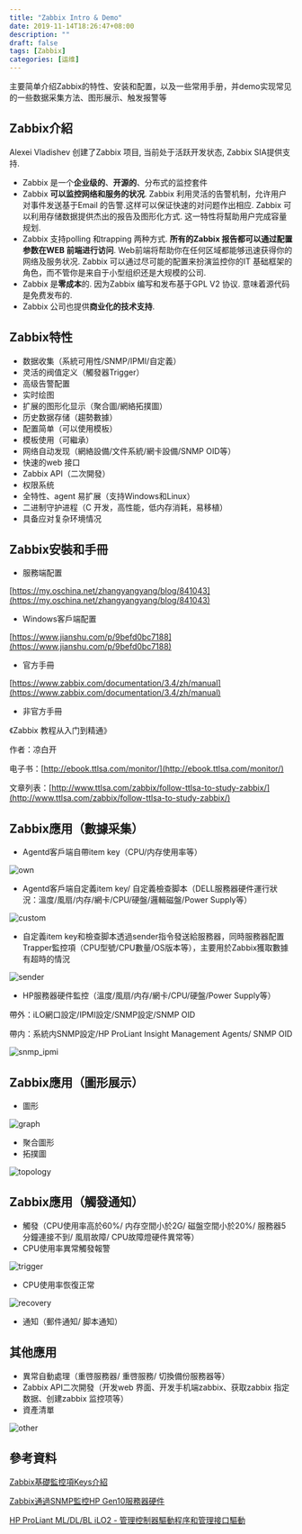 ```yaml
---
title: "Zabbix Intro & Demo"
date: 2019-11-14T18:26:47+08:00
description: ""
draft: false
tags: [Zabbix]
categories: [运维]
---
```

主要简单介绍Zabbix的特性、安装和配置，以及一些常用手册，并demo实现常见的一些数据采集方法、图形展示、触发报警等
<!--more-->
## Zabbix介紹

Alexei Vladishev 创建了Zabbix 项目, 当前处于活跃开发状态, Zabbix SIA提供支持.

- Zabbix 是一个**企业级的**、**开源的**、分布式的监控套件
- Zabbix **可以监控网络和服务的状况**. Zabbix 利用灵活的告警机制，允许用户对事件发送基于Email 的告警.这样可以保证快速的对问题作出相应. Zabbix 可以利用存储数据提供杰出的报告及图形化方式. 这一特性将幫助用户完成容量规划.
- Zabbix 支持polling 和trapping 两种方式. **所有的Zabbix 报告都可以通过配置参数在WEB 前端进行访问**. Web前端将帮助你在任何区域都能够迅速获得你的网络及服务状况. Zabbix 可以通过尽可能的配置来扮演监控你的IT 基础框架的角色，而不管你是来自于小型组织还是大规模的公司.
- Zabbix 是**零成本**的. 因为Zabbix 编写和发布基于GPL V2 协议. 意味着源代码是免费发布的.
- Zabbix 公司也提供**商业化的技术支持**.

## Zabbix特性

- 数据收集（系統可用性/SNMP/IPMI/自定義）
- 灵活的阀值定义（觸發器Trigger）
- 高级告警配置
- 实时绘图
- 扩展的图形化显示（聚合圖/網絡拓撲圖）
- 历史数据存储（趨勢數據）
- 配置简单（可以使用模板）
- 模板使用（可繼承）
- 网络自动发现（網絡設備/文件系統/網卡設備/SNMP OID等）
- 快速的web 接口
- Zabbix API（二次開發）
- 权限系统
- 全特性、agent 易扩展（支持Windows和Linux）
- 二进制守护进程（C 开发，高性能，低内存消耗，易移植）
- 具备应对复杂环境情况

## Zabbix安裝和手冊

- 服務端配置

[https://my.oschina.net/zhangyangyang/blog/841043](https://my.oschina.net/zhangyangyang/blog/841043)

- Windows客戶端配置

[https://www.jianshu.com/p/9befd0bc7188](https://www.jianshu.com/p/9befd0bc7188)

- 官方手冊

[https://www.zabbix.com/documentation/3.4/zh/manual](https://www.zabbix.com/documentation/3.4/zh/manual)

- 非官方手冊

《Zabbix 教程从入门到精通》

作者：凉白开

电子书：[http://ebook.ttlsa.com/monitor/](http://ebook.ttlsa.com/monitor/)

文章列表：[http://www.ttlsa.com/zabbix/follow-ttlsa-to-study-zabbix/](http://www.ttlsa.com/zabbix/follow-ttlsa-to-study-zabbix/)

## Zabbix應用（數據采集）

- Agentd客戶端自帶item key（CPU/内存使用率等）

![own](https://raw.githubusercontent.com/Charles-Miao/blog/master/static/Zabbix-Introduction/1.png)

- Agentd客戶端自定義item key/ 自定義檢查脚本（DELL服務器硬件運行狀況：溫度/風扇/内存/網卡/CPU/硬盤/邏輯磁盤/Power Supply等）

![custom](https://raw.githubusercontent.com/Charles-Miao/blog/master/static/Zabbix-Introduction/2.png)

- 自定義item key和檢查脚本透過sender指令發送給服務器，同時服務器配置Trapper監控項（CPU型號/CPU數量/OS版本等），主要用於Zabbix獲取數據有超時的情況

![sender](https://raw.githubusercontent.com/Charles-Miao/blog/master/static/Zabbix-Introduction/3.png)

- HP服務器硬件監控（溫度/風扇/内存/網卡/CPU/硬盤/Power Supply等）

帶外：iLO網口設定/IPMI設定/SNMP設定/SNMP OID

帶内：系統内SNMP設定/HP ProLiant Insight Management Agents/ SNMP OID

![snmp_ipmi](https://raw.githubusercontent.com/Charles-Miao/blog/master/static/Zabbix-Introduction/4.png)

## Zabbix應用（圖形展示）

- 圖形

![graph](https://raw.githubusercontent.com/Charles-Miao/blog/master/static/Zabbix-Introduction/5.png)

- 聚合圖形
- 拓撲圖

![topology](https://raw.githubusercontent.com/Charles-Miao/blog/master/static/Zabbix-Introduction/6.png)

## Zabbix應用（觸發通知）

- 觸發（CPU使用率高於60%/ 内存空間小於2G/ 磁盤空間小於20%/ 服務器5分鐘連接不到/ 風扇故障/ CPU故障燈硬件異常等）
- CPU使用率異常觸發報警

![trigger](https://raw.githubusercontent.com/Charles-Miao/blog/master/static/Zabbix-Introduction/7.png)

- CPU使用率恢復正常

![recovery](https://raw.githubusercontent.com/Charles-Miao/blog/master/static/Zabbix-Introduction/8.png)

- 通知（郵件通知/ 脚本通知）

## 其他應用

- 異常自動處理（重啓服務器/ 重啓服務/ 切換備份服務器等）
- Zabbix API二次開發（开发web 界面、开发手机端zabbix、获取zabbix 指定数据、创建zabbix 监控项等）
- 資產清單

![other](https://raw.githubusercontent.com/Charles-Miao/blog/master/static/Zabbix-Introduction/9.png)

## 參考資料

[Zabbix基礎監控項Keys介紹](https://fashengba.com/post/zabbix-item-keys.html)

[Zabbix通過SNMP監控HP Gen10服務器硬件](http://www.zmzblog.com/monitor/zabbix-how-to-monitoring-hp-gen10-server-hardware.html)

[HP ProLiant ML/DL/BL iLO2 - 管理控制器驅動程序和管理接口驅動](https://support.hpe.com/hpsc/doc/public/display?docld=c01851759)






